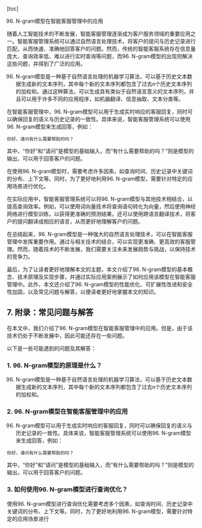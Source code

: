 
[toc]                    
                
                
96. N-gram模型在智能客服管理中的应用

随着人工智能技术的不断发展，智能客服管理逐渐成为客户服务领域的重要应用之一。智能客服管理系统可以通过自然语言处理技术，将客户的提问与历史记录进行匹配，从而快速、准确地回答客户的问题。然而，传统的智能客服系统存在信息量庞大、查询效率低、难以进行实时查询等问题，而96. N-gram模型的出现则解决这些问题，并得到了广泛的应用。

96. N-gram模型是一种基于自然语言处理的机器学习算法，可以基于历史文本数据生成新的文本序列，其中每个新的文本序列都包含了过去n个历史文本序列的加权和。通过这种算法，可以生成具有类似于自然语言意义的文本序列，并且可以用于许多不同的应用程序，如机器翻译、信息抽取、文本分类等。

在智能客服管理中，96. N-gram模型可以用于生成实时响应的客服回复，同时可以确保回复的语义与历史记录的一致性。具体来说，智能客服管理系统可以使用96. N-gram模型来生成回答，例如：

```
你好，请问有什么需要帮助的吗？
```

其中，“你好”和“请问”是模型的基础输入，而“有什么需要帮助的吗？”则是模型的输出，可以用于回答客户的问题。

在使用96. N-gram模型时，需要考虑许多因素，如查询时间、历史记录中关键词的分布、上下文等。同时，为了更好地利用96. N-gram模型，需要针对特定的应用场景进行优化。

在实际应用中，智能客服管理系统可以将96. N-gram模型与其他技术相结合，以提高查询效率。例如，可以使用词向量技术将查询语句转化为向量，然后使用神经网络进行模型训练，以获得更准确的预测结果。还可以使用跨语言翻译技术，将客户的提问翻译成相应的语言，从而更好地理解客户的问题。

在总结起来，96. N-gram模型是一种强大的自然语言处理技术，可以在智能客服管理中发挥重要作用。通过与相关技术的结合，可以实现更准确、更高效的客服管理。然而，随着技术的不断发展，我们需要关注未来发展趋势与挑战，以保持技术的竞争力。

最后，为了让读者更好地理解本文的主题，本文介绍了96. N-gram模型的基本概念、技术原理及实现步骤，并通过实际应用案例展示了如何应用该模型在智能客服管理中。此外，本文还介绍了96. N-gram模型的性能优化、可扩展性改进和安全性加固，以及常见问题与解答，以便读者更好地掌握本文的知识。

## 7. 附录：常见问题与解答

在本文中，我们介绍了96. N-gram模型在智能客服管理中的应用。但是，由于该技术仍处于不断发展中，因此可能还存在一些问题。

以下是一些可能遇到的问题及其解答：

### 1. 96. N-gram模型的原理是什么？

96. N-gram模型是一种基于自然语言处理的机器学习算法，可以基于历史文本数据生成新的文本序列，其中每个新的文本序列都包含了过去n个历史文本序列的加权和。

### 2. 96. N-gram模型在智能客服管理中的应用

96. N-gram模型可以用于生成实时响应的客服回复，同时可以确保回复的语义与历史记录的一致性。具体来说，智能客服管理系统可以使用96. N-gram模型来生成回答，例如：

```
你好，请问有什么需要帮助的吗？
```

其中，“你好”和“请问”是模型的基础输入，而“有什么需要帮助的吗？”则是模型的输出，可以用于回答客户的问题。

### 3. 如何使用96. N-gram模型进行查询优化？

使用96. N-gram模型进行查询优化需要考虑多个因素，如查询时间、历史记录中关键词的分布、上下文等。同时，为了更好地利用96. N-gram模型，需要针对特定的应用场景进行

